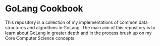 # GoLang Cookbook
This repository is a collection of my implementations of common data structures and algorithms in GoLang. The main aim of this repository is to learn about GoLang in greater depth and in the process brush up on my Core Computer Science concepts.